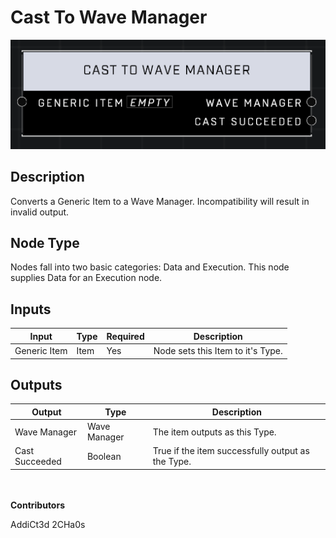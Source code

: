 # Cast To Wave Manager
![](../../../.gitbook/assets/cast-to-wave-manager.png)
## Description
Converts a Generic Item to a Wave Manager. Incompatibility will result in invalid output.

## Node Type
Nodes fall into two basic categories: Data and Execution. This node supplies Data for an Execution node.

## Inputs
| Input | Type | Required | Description |
|------------------|------------------|----------|--------------------------------------------------------------|
| Generic Item | Item | Yes | Node sets this Item to it's Type. |

## Outputs
| Output | Type | Description |
|------------------|------------------|--------------------------------------------------------------|
| Wave Manager | Wave Manager | The item outputs as this Type. |
| Cast Succeeded | Boolean | True if the item successfully output as the Type. |

\
\
**Contributors**

AddiCt3d 2CHa0s